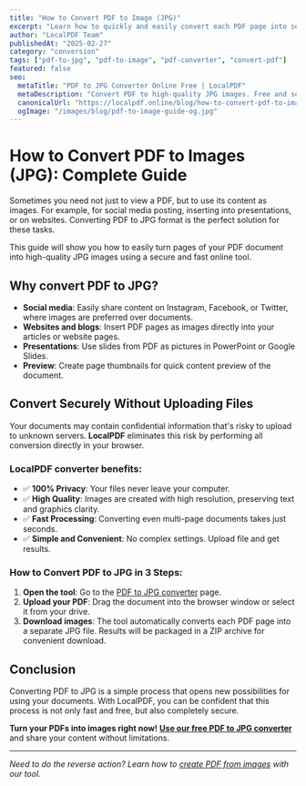 ```yaml
---
title: "How to Convert PDF to Image (JPG)"
excerpt: "Learn how to quickly and easily convert each PDF page into separate JPG format images. Our tool works locally in your browser, ensuring high quality and complete privacy."
author: "LocalPDF Team"
publishedAt: "2025-02-27"
category: "conversion"
tags: ["pdf-to-jpg", "pdf-to-image", "pdf-converter", "convert-pdf"]
featured: false
seo:
  metaTitle: "PDF to JPG Converter Online Free | LocalPDF"
  metaDescription: "Convert PDF to high-quality JPG images. Free and secure online converter that works without uploading your files to servers."
  canonicalUrl: "https://localpdf.online/blog/how-to-convert-pdf-to-image"
  ogImage: "/images/blog/pdf-to-image-guide-og.jpg"
---
```


# How to Convert PDF to Images (JPG): Complete Guide

Sometimes you need not just to view a PDF, but to use its content as images. For example, for social media posting, inserting into presentations, or on websites. Converting PDF to JPG format is the perfect solution for these tasks.

This guide will show you how to easily turn pages of your PDF document into high-quality JPG images using a secure and fast online tool.

## Why convert PDF to JPG?

- **Social media**: Easily share content on Instagram, Facebook, or Twitter, where images are preferred over documents.
- **Websites and blogs**: Insert PDF pages as images directly into your articles or website pages.
- **Presentations**: Use slides from PDF as pictures in PowerPoint or Google Slides.
- **Preview**: Create page thumbnails for quick content preview of the document.

## Convert Securely Without Uploading Files

Your documents may contain confidential information that's risky to upload to unknown servers. **LocalPDF** eliminates this risk by performing all conversion directly in your browser.

### LocalPDF converter benefits:

- ✅ **100% Privacy**: Your files never leave your computer.
- ✅ **High Quality**: Images are created with high resolution, preserving text and graphics clarity.
- ✅ **Fast Processing**: Converting even multi-page documents takes just seconds.
- ✅ **Simple and Convenient**: No complex settings. Upload file and get results.

### How to Convert PDF to JPG in 3 Steps:

1. **Open the tool**: Go to the [PDF to JPG converter](/pdf-to-image) page.
2. **Upload your PDF**: Drag the document into the browser window or select it from your drive.
3. **Download images**: The tool automatically converts each PDF page into a separate JPG file. Results will be packaged in a ZIP archive for convenient download.

## Conclusion

Converting PDF to JPG is a simple process that opens new possibilities for using your documents. With LocalPDF, you can be confident that this process is not only fast and free, but also completely secure.

**Turn your PDFs into images right now!** **[Use our free PDF to JPG converter](/pdf-to-image)** and share your content without limitations.

---

*Need to do the reverse action? Learn how to [create PDF from images](/image-to-pdf) with our tool.*